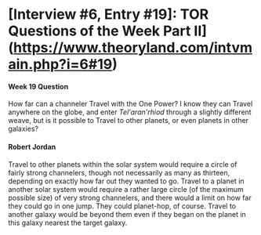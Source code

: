 # [Interview #6, Entry #19]: TOR Questions of the Week Part II](https://www.theoryland.com/intvmain.php?i=6#19)

#### Week 19 Question

How far can a channeler Travel with the One Power? I know they can Travel anywhere on the globe, and enter
*Tel'aran'rhiod*
through a slightly different weave, but is it possible to Travel to other planets, or even planets in other galaxies?

#### Robert Jordan

Travel to other planets within the solar system would require a circle of fairly strong channelers, though not necessarily as many as thirteen, depending on exactly how far out they wanted to go. Travel to a planet in another solar system would require a rather large circle (of the maximum possible size) of very strong channelers, and there would a limit on how far they could go in one jump. They could planet-hop, of course. Travel to another galaxy would be beyond them even if they began on the planet in this galaxy nearest the target galaxy.

